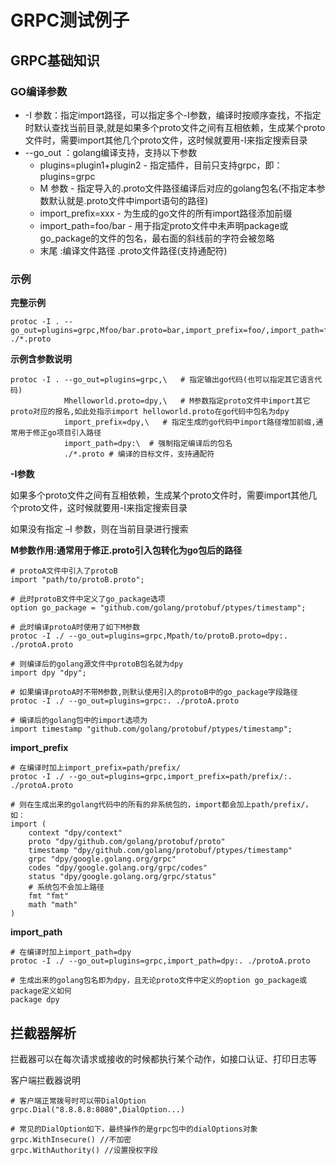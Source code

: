# GRPC测试例子

## GRPC基础知识
### GO编译参数

- -I 参数：指定import路径，可以指定多个-I参数，编译时按顺序查找，不指定时默认查找当前目录,就是如果多个proto文件之间有互相依赖，生成某个proto文件时，需要import其他几个proto文件，这时候就要用-I来指定搜索目录
- --go_out ：golang编译支持，支持以下参数
    - plugins=plugin1+plugin2 - 指定插件，目前只支持grpc，即：plugins=grpc
    - M 参数 - 指定导入的.proto文件路径编译后对应的golang包名(不指定本参数默认就是.proto文件中import语句的路径)
    - import_prefix=xxx - 为生成的go文件的所有import路径添加前缀
    - import_path=foo/bar - 用于指定proto文件中未声明package或go_package的文件的包名，最右面的斜线前的字符会被忽略
    - 末尾 :编译文件路径 .proto文件路径(支持通配符)

### 示例
**完整示例**
```shell script
protoc -I . --go_out=plugins=grpc,Mfoo/bar.proto=bar,import_prefix=foo/,import_path=foo/bar:. ./*.proto
```

**示例含参数说明**
```shell script
protoc -I . --go_out=plugins=grpc,\   # 指定输出go代码(也可以指定其它语言代码)
            Mhelloworld.proto=dpy,\   # M参数指定proto文件中import其它proto对应的报名,如此处指示import helloworld.proto在go代码中包名为dpy
            import_prefix=dpy,\   # 指定生成的go代码中import路径增加前缀,通常用于修正go项目引入路径
            import_path=dpy:\  # 强制指定编译后的包名
            ./*.proto # 编译的目标文件，支持通配符
```

**-I参数**

如果多个proto文件之间有互相依赖，生成某个proto文件时，需要import其他几个proto文件，这时候就要用-I来指定搜索目录

如果没有指定 –I 参数，则在当前目录进行搜索

**M参数作用:通常用于修正.proto引入包转化为go包后的路径**
```shell script
# protoA文件中引入了protoB
import "path/to/protoB.proto";

# 此时protoB文件中定义了go_package选项
option go_package = "github.com/golang/protobuf/ptypes/timestamp";

# 此时编译protoA时使用了如下M参数
protoc -I ./ --go_out=plugins=grpc,Mpath/to/protoB.proto=dpy:. ./protoA.proto

# 则编译后的golang源文件中protoB包名就为dpy
import dpy "dpy"; 

# 如果编译protoA时不带M参数,则默认使用引入的protoB中的go_package字段路径
protoc -I ./ --go_out=plugins=grpc:. ./protoA.proto

# 编译后的golang包中的import选项为
import timestamp "github.com/golang/protobuf/ptypes/timestamp"; 
```

**import_prefix**
```shell script
# 在编译时加上import_prefix=path/prefix/
protoc -I ./ --go_out=plugins=grpc,import_prefix=path/prefix/:. ./protoA.proto

# 则在生成出来的golang代码中的所有的非系统包的，import都会加上path/prefix/，如：
import (
	context "dpy/context"
	proto "dpy/github.com/golang/protobuf/proto"
	timestamp "dpy/github.com/golang/protobuf/ptypes/timestamp"
	grpc "dpy/google.golang.org/grpc"
	codes "dpy/google.golang.org/grpc/codes"
	status "dpy/google.golang.org/grpc/status"
    # 系统包不会加上路径
	fmt "fmt"
	math "math"
)
```

**import_path**
```shell script
# 在编译时加上import_path=dpy
protoc -I ./ --go_out=plugins=grpc,import_path=dpy:. ./protoA.proto

# 生成出来的golang包名即为dpy，且无论proto文件中定义的option go_package或package定义如何
package dpy
```


## 拦截器解析
拦截器可以在每次请求或接收的时候都执行某个动作，如接口认证、打印日志等

客户端拦截器说明
```text
# 客户端正常拨号时可以带DialOption
grpc.Dial("8.8.8.8:8080",DialOption...)

# 常见的DialOption如下，最终操作的是grpc包中的dialOptions对象
grpc.WithInsecure() //不加密
grpc.WithAuthority() //设置授权字段

```